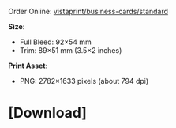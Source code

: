 Order Online: [vistaprint/business-cards/standard](https://www.vistaprint.in/business-cards/standard)

**Size**:
* Full Bleed: 92×54 mm
* Trim: 89×51 mm (3.5×2 inches)

**Print Asset**:
* PNG: 2782×1633 pixels (about 794 dpi)

# [Download]